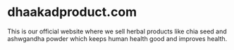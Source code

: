 # dhaakadproduct.com
This is our official website where we sell herbal products like chia seed and ashwgandha powder which keeps human health good and improves health.

